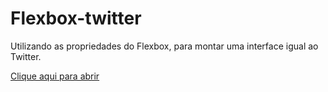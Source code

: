 # Flexbox-twitter
Utilizando as propriedades do Flexbox, para montar uma interface igual ao Twitter.

<a href="https://gustavosantos16.github.io/Flexbox-twitter/" target="_blank">
  Clique aqui para abrir
</a>

